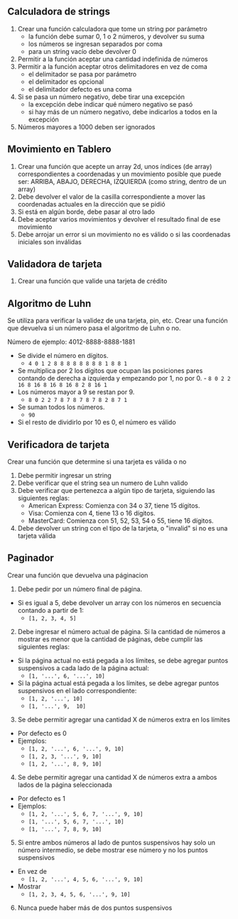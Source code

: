 ## Calculadora de strings

1. Crear una función calculadora que tome un string por parámetro
    * la función debe sumar 0, 1 o 2 números, y devolver su suma
    * los números se ingresan separados por coma
    * para un string vacío debe devolver 0
2. Permitir a la función aceptar una cantidad indefinida de números
3. Permitir a la función aceptar otros delimitadores en vez de coma
    * el delimitador se pasa por parámetro
    * el delimitador es opcional
    * el delimitador defecto es una coma
6. Si se pasa un número negativo, debe tirar una excepción
    * la excepción debe indicar qué número negativo se pasó
    * si hay más de un número negativo, debe indicarlos a todos en la excepción
7. Números mayores a 1000 deben ser ignorados

## Movimiento en Tablero

1. Crear una función que acepte un array 2d, unos índices (de array) correspondientes a coordenadas y un movimiento posible que puede ser: ARRIBA, ABAJO, DERECHA, IZQUIERDA (como string, dentro de un array)
2. Debe devolver el valor de la casilla correspondiente a mover las coordenadas actuales en la dirección que se pidió
3. Si está en algún borde, debe pasar al otro lado
4. Debe aceptar varios movimientos y devolver el resultado final de ese movimiento
5. Debe arrojar un error si un movimiento no es válido o si las coordenadas iniciales son inválidas

## Validadora de tarjeta

1. Crear una función que valide una tarjeta de crédito

## Algoritmo de Luhn

Se utiliza para verificar la validez de una tarjeta, pin, etc. Crear una función que devuelva si un número pasa el algoritmo de Luhn o no.

Número de ejemplo: 4012-8888-8888-1881

* Se divide el número en dígitos. 
    - `4 0 1 2 8 8 8 8 8 8 8 8 1 8 8 1`
* Se multiplica por 2 los dígitos que ocupan las posiciones pares contando de derecha a izquierda y empezando por 1, no por 0.     - `8 0 2 2 16 8 16 8 16 8 16 8 2 8 16 1`
* Los números mayor a 9 se restan por 9.
    - `8 0 2 2 7 8 7 8 7 8 7 8 2 8 7 1`
* Se suman todos los números.
    - `90`
* Si el resto de dividirlo por 10 es 0, el número es válido


## Verificadora de tarjeta

Crear una función que determine si una tarjeta es válida o no

1. Debe permitir ingresar un string
2. Debe verificar que el string sea un numero de Luhn valido
3. Debe verificar que pertenezca a algún tipo de tarjeta, siguiendo las siguientes reglas:
    - American Express: Comienza con 34 o 37, tiene 15 dígitos.
    - Visa: Comienza con 4, tiene 13 o 16 dígitos.
    - MasterCard: Comienza con 51, 52, 53, 54 o 55, tiene 16 dígitos.
4. Debe devolver un string con el tipo de la tarjeta, o "invalid" si no es una tarjeta válida

## Paginador

Crear una función que devuelva una páginacion

1. Debe pedir por un número final de página. 
  - Si es igual a 5, debe devolver un array con los números en secuencia contando a partir de 1:
      * `[1, 2, 3, 4, 5]`
2. Debe ingresar el número actual de página. Si la cantidad de números a mostrar es menor que la cantidad de páginas, debe cumplir las siguientes reglas:
  - Si la página actual no está pegada a los límites, se debe agregar puntos suspensivos a cada lado de la página actual: 
      * `[1, '...', 6, '...', 10]`
  - Si la página actual está pegada a los límites, se debe agregar puntos suspensivos en el lado correspondiente: 
      * `[1, 2, '...', 10]`
      * `[1, '...', 9,  10]`
3. Se debe permitir agregar una cantidad X de números extra en los límites
  - Por defecto es 0
  - Ejemplos:
      * `[1, 2, '...', 6, '...', 9, 10]`
      * `[1, 2, 3, '...', 9, 10]`
      * `[1, 2, '...', 8, 9, 10]`
 4. Se debe permitir agregar una cantidad X de números extra a ambos lados de la página seleccionada
  - Por defecto es 1
  - Ejemplos:
      * `[1, 2, '...', 5, 6, 7, '...', 9, 10]`
      * `[1, '...', 5, 6, 7, '...', 10]`
      * `[1, '...', 7, 8, 9, 10]`
  5. Si entre ambos números al lado de puntos suspensivos hay solo un número intermedio, se debe mostrar ese número y no los puntos suspensivos
   - En vez de 
       * `[1, 2, '...', 4, 5, 6, '...', 9, 10]`
   - Mostrar    
       * `[1, 2, 3, 4, 5, 6, '...', 9, 10]`
  6. Nunca puede haber más de dos puntos suspensivos     





